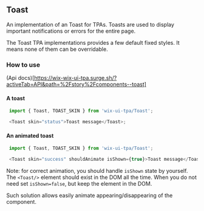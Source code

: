 ## Toast
An implementation of an Toast for TPAs.
Toasts are used to display important notifications or errors for the entire page.

The Toast TPA implementations provides a few default fixed styles. It means none of them can be overridable. 

### How to use

(Api docs)[https://wix-wix-ui-tpa.surge.sh/?activeTab=API&path=%2Fstory%2Fcomponents--toast]

#### A toast

 ``` javascript
  import { Toast, TOAST_SKIN } from 'wix-ui-tpa/Toast';

  <Toast skin="status">Toast message</Toast>;
```

#### An animated toast

 ``` javascript
  import { Toast, TOAST_SKIN } from 'wix-ui-tpa/Toast';

  <Toast skin="success" shouldAnimate isShown={true}>Toast message</Toast>;
```

Note: for correct animation, you should handle `isShown` state by yourself.
The `<Toast/>` element should exist in the DOM all the time.
When you do not need <Toast/> set `isShown=false`, but keep the element in the DOM.

Such solution allows easily animate appearing/disappearing of the component.